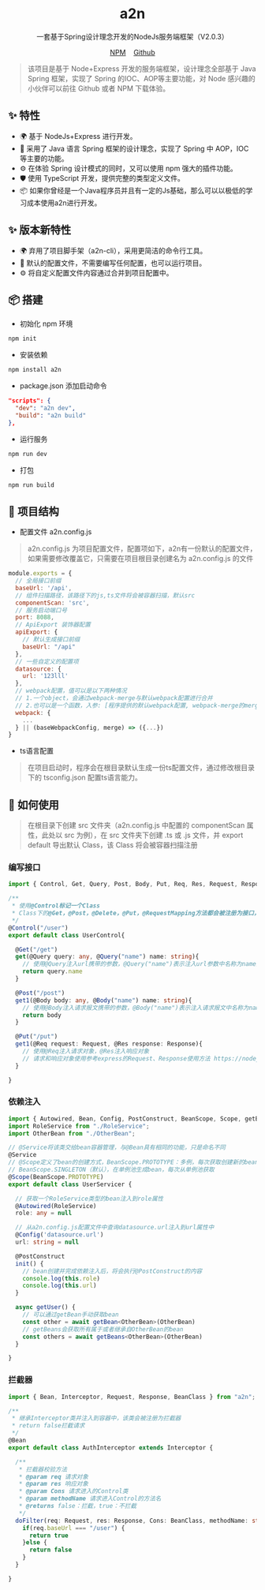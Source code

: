 <h1 align="center">a2n</h1>

<div align="center">
  
一套基于Spring设计理念开发的NodeJs服务端框架（V2.0.3）

[NPM][npm-url]&nbsp;&nbsp;&nbsp;&nbsp;[Github][github-url]

[npm-url]: https://www.npmjs.com/package/a2n
[github-url]: https://github.com/lwq0615/a2n
  
</div>

> 该项目是基于 Node+Express 开发的服务端框架，设计理念全部基于 Java Spring 框架，实现了 Spring 的IOC、AOP等主要功能，对 Node 感兴趣的小伙伴可以前往 Github 或者 NPM 下载体验。

## ✨ 特性

- 🌍 基于 NodeJs+Express 进行开发。
- 🌈 采用了 Java 语言 Spring 框架的设计理念，实现了 Spring 中 AOP，IOC 等主要的功能。
- ⚙️ 在体验 Spring 设计模式的同时，又可以使用 npm 强大的插件功能。
- 🛡 使用 TypeScript 开发，提供完整的类型定义文件。
- 📦 如果你曾经是一个Java程序员并且有一定的Js基础，那么可以以极低的学习成本使用a2n进行开发。

## ✨ 版本新特性

- 🌍 弃用了项目脚手架（a2n-cli），采用更简洁的命令行工具。
- 🌈 默认的配置文件，不需要编写任何配置，也可以运行项目。
- ⚙️ 将自定义配置文件内容通过合并到项目配置中。

## 📦 搭建

- 初始化 npm 环境

```bash
npm init
```

- 安装依赖

```bash
npm install a2n
```

- package.json 添加启动命令

```json
"scripts": {
  "dev": "a2n dev",
  "build": "a2n build"
},
```

- 运行服务

```bash
npm run dev
```

- 打包

```bash
npm run build
```

## 🔨 项目结构

- 配置文件 a2n.config.js

> a2n.config.js 为项目配置文件，配置项如下，a2n有一份默认的配置文件，如果需要修改覆盖它，只需要在项目根目录创建名为 a2n.config.js 的文件

```js
module.exports = {
  // 全局接口前缀
  baseUrl: '/api',
  // 组件扫描路径，该路径下的js,ts文件将会被容器扫描，默认src
  componentScan: 'src',
  // 服务启动端口号
  port: 8088,
  // ApiExport 装饰器配置
  apiExport: {
    // 默认生成接口前缀
    baseUrl: "/api"
  },
  // 一些自定义的配置项
  datasource: {
    url: '123lll'
  },
  // webpack配置，值可以是以下两种情况
  // 1.一个object，会通过webpack-merge与默认webpack配置进行合并
  // 2.也可以是一个函数，入参: [程序提供的默认webpack配置, webpack-merge的merge函数]，返回值：最终的webpack配置
  webpack: {
    ...
  } || (baseWebpackConfig, merge) => ({...})
}
```

- ts语言配置

> 在项目启动时，程序会在根目录默认生成一份ts配置文件，通过修改根目录下的 tsconfig.json 配置ts语言能力。

## 🌈 如何使用

> 在根目录下创建 src 文件夹（a2n.config.js 中配置的 componentScan 属性，此处以 src 为例），在 src 文件夹下创建 .ts 或 .js 文件，并 export default 导出默认 Class，该 Class 将会被容器扫描注册

### 编写接口

```ts
import { Control, Get, Query, Post, Body, Put, Req, Res, Request, Response } from 'a2n';

/**
 * 使用@Control标记一个Class
 * Class下的@Get，@Post，@Delete，@Put，@RequestMapping方法都会被注册为接口，方法return的值作为接口返回值
 */
@Control("/user")
export default class UserControl{

  @Get("/get")
  get(@Query query: any, @Query("name") name: string){
    // 使用@Query注入url携带的参数，@Query("name")表示注入url参数中名称为name的参数
    return query.name
  }

  @Post("/post")
  get1(@Body body: any, @Body("name") name: string){
    // 使用@Body注入请求报文携带的参数，@Body("name")表示注入请求报文中名称为name的参数
    return body
  }

  @Put("/put")
  get1(@Req request: Request, @Res response: Response){
    // 使用@Req注入请求对象，@Res注入响应对象
    // 请求和响应对象使用参考express的Request、Response使用方法 https://nodejs.cn/express/4x/api/req/
  }

}
```

### 依赖注入

```ts
import { Autowired, Bean, Config, PostConstruct, BeanScope, Scope, getBean, getBeans } from "a2n";
import RoleService from "./RoleService";
import OtherBean from "./OtherBean";

// @Service将该类交给bean容器管理，与@Bean具有相同的功能，只是命名不同
@Service
// @Scope定义了bean的创建方式，BeanScope.PROTOTYPE：多例，每次获取创建新的bean
// BeanScope.SINGLETON（默认），在单例池生成bean，每次从单例池获取
@Scope(BeanScope.PROTOTYPE)
export default class UserServicer {

  // 获取一个RoleService类型的bean注入到role属性
  @Autowired(RoleService)
  role: any = null

  // 从a2n.config.js配置文件中查询datasource.url注入到url属性中
  @Config('datasource.url')
  url: string = null

  @PostConstruct
  init() {
    // bean创建并完成依赖注入后，将会执行@PostConstruct的内容
    console.log(this.role)
    console.log(this.url)
  }

  async getUser() {
    // 可以通过getBean手动获取bean
    const other = await getBean<OtherBean>(OtherBean)
    // getBeans会获取所有属于或者继承自OtherBean的bean
    const others = await getBeans<OtherBean>(OtherBean)
  }

}
```

### 拦截器

```ts
import { Bean, Interceptor, Request, Response, BeanClass } from "a2n";

/**
 * 继承Interceptor类并注入到容器中，该类会被注册为拦截器
 * return false拦截请求
 */
@Bean
export default class AuthInterceptor extends Interceptor {

  /**
   * 拦截器校验方法
   * @param req 请求对象
   * @param res 响应对象
   * @param Cons 请求进入的Control类
   * @param methodName 请求进入Control的方法名
   * @returns false：拦截，true：不拦截
   */
  doFilter(req: Request, res: Response, Cons: BeanClass, methodName: string): boolean {
    if(req.baseUrl === "/user") {
      return true
    }else {
      return false
    }
  }

}
```
